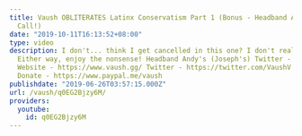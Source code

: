 ```yaml
---
title: Vaush OBLITERATES Latinx Conservatism Part 1 (Bonus - Headband Andy Joins the
  Call!)
date: "2019-10-11T16:13:52+08:00"
type: video
description: I don't... think I get cancelled in this one? I don't really remember.
  Either way, enjoy the nonsense! Headband Andy's (Joseph's) Twitter - https://twitter.com/neoputa
  Website - https://www.vaush.gg/ Twitter - https://twitter.com/VaushV Patreon - https://www.patreon.com/vaush
  Donate - https://www.paypal.me/vaush
publishdate: "2019-06-26T03:57:15.000Z"
url: /vaush/q0EG2Bjzy6M/
providers:
  youtube:
    id: q0EG2Bjzy6M
---
```


